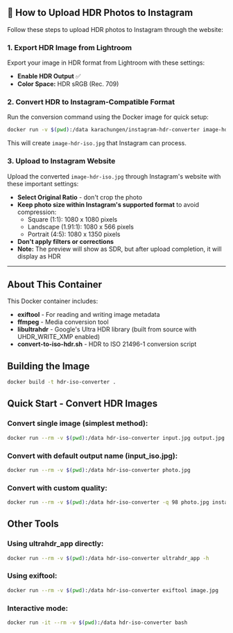 ## 📸 How to Upload HDR Photos to Instagram

Follow these steps to upload HDR photos to Instagram through the website:

### 1. Export HDR Image from Lightroom
Export your image in HDR format from Lightroom with these settings:
- **Enable HDR Output** ✅
- **Color Space:** HDR sRGB (Rec. 709)

### 2. Convert HDR to Instagram-Compatible Format
Run the conversion command using the Docker image for quick setup:
```bash
docker run -v $(pwd):/data karachungen/instagram-hdr-converter image-hdr.jpg
```

This will create `image-hdr-iso.jpg` that Instagram can process.

### 3. Upload to Instagram Website
Upload the converted `image-hdr-iso.jpg` through Instagram's website with these important settings:
- **Select Original Ratio** - don't crop the photo
- **Keep photo size within Instagram's supported format** to avoid compression:
  - Square (1:1): 1080 x 1080 pixels
  - Landscape (1.91:1): 1080 x 566 pixels  
  - Portrait (4:5): 1080 x 1350 pixels 
- **Don't apply filters or corrections**
- **Note:** The preview will show as SDR, but after upload completion, it will display as HDR

---

## About This Container

This Docker container includes:
- **exiftool** - For reading and writing image metadata
- **ffmpeg** - Media conversion tool
- **libultrahdr** - Google's Ultra HDR library (built from source with UHDR_WRITE_XMP enabled)
- **convert-to-iso-hdr.sh** - HDR to ISO 21496-1 conversion script


## Building the Image

```bash
docker build -t hdr-iso-converter .
```

## Quick Start - Convert HDR Images

### Convert single image (simplest method):
```bash
docker run --rm -v $(pwd):/data hdr-iso-converter input.jpg output.jpg
```

### Convert with default output name (input_iso.jpg):
```bash
docker run --rm -v $(pwd):/data hdr-iso-converter photo.jpg
```

### Convert with custom quality:
```bash
docker run --rm -v $(pwd):/data hdr-iso-converter -q 98 photo.jpg instagram.jpg
```

## Other Tools


### Using ultrahdr_app directly:
```bash
docker run --rm -v $(pwd):/data hdr-iso-converter ultrahdr_app -h
```

### Using exiftool:
```bash
docker run --rm -v $(pwd):/data hdr-iso-converter exiftool image.jpg
```

### Interactive mode:
```bash
docker run -it --rm -v $(pwd):/data hdr-iso-converter bash
```
